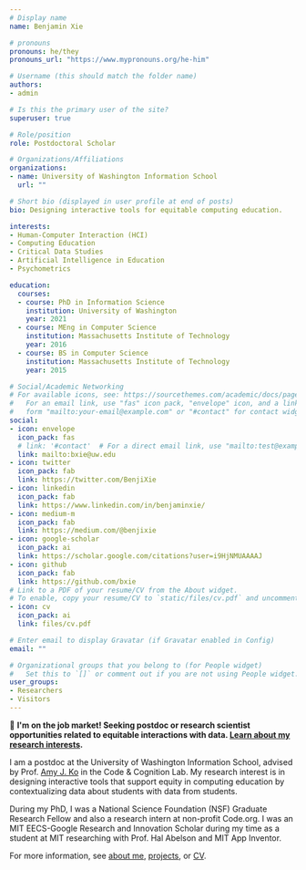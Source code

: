 ```yaml
---
# Display name
name: Benjamin Xie

# pronouns
pronouns: he/they
pronouns_url: "https://www.mypronouns.org/he-him"

# Username (this should match the folder name)
authors:
- admin

# Is this the primary user of the site?
superuser: true

# Role/position
role: Postdoctoral Scholar

# Organizations/Affiliations
organizations:
- name: University of Washington Information School
  url: ""

# Short bio (displayed in user profile at end of posts)
bio: Designing interactive tools for equitable computing education.

interests:
- Human-Computer Interaction (HCI)
- Computing Education
- Critical Data Studies
- Artificial Intelligence in Education
- Psychometrics

education:
  courses:
  - course: PhD in Information Science
    institution: University of Washington
    year: 2021
  - course: MEng in Computer Science
    institution: Massachusetts Institute of Technology
    year: 2016
  - course: BS in Computer Science
    institution: Massachusetts Institute of Technology
    year: 2015

# Social/Academic Networking
# For available icons, see: https://sourcethemes.com/academic/docs/page-builder/#icons
#   For an email link, use "fas" icon pack, "envelope" icon, and a link in the
#   form "mailto:your-email@example.com" or "#contact" for contact widget.
social:
- icon: envelope
  icon_pack: fas
  # link: '#contact'  # For a direct email link, use "mailto:test@example.org".
  link: mailto:bxie@uw.edu
- icon: twitter
  icon_pack: fab
  link: https://twitter.com/BenjiXie
- icon: linkedin
  icon_pack: fab
  link: https://www.linkedin.com/in/benjaminxie/  
- icon: medium-m
  icon_pack: fab
  link: https://medium.com/@benjixie
- icon: google-scholar
  icon_pack: ai
  link: https://scholar.google.com/citations?user=i9HjNMUAAAAJ
- icon: github
  icon_pack: fab
  link: https://github.com/bxie
# Link to a PDF of your resume/CV from the About widget.
# To enable, copy your resume/CV to `static/files/cv.pdf` and uncomment the lines below.
- icon: cv
  icon_pack: ai
  link: files/cv.pdf

# Enter email to display Gravatar (if Gravatar enabled in Config)
email: ""

# Organizational groups that you belong to (for People widget)
#   Set this to `[]` or comment out if you are not using People widget.
user_groups:
- Researchers
- Visitors
---
```

👋 **I'm on the job market! Seeking postdoc or research scientist opportunities related to equitable interactions with data. [Learn about my research interests](/hireme).**

I am a postdoc at the University of Washington Information School, advised by Prof. [Amy J. Ko](https://faculty.washington.edu/ajko/) in the Code & Cognition Lab. My research interest is in designing interactive tools that support equity in computing education by contextualizing data about students with data from students.

During my PhD, I was a National Science Foundation (NSF) Graduate Research Fellow and also a research intern at non-profit Code.org. I was an MIT EECS-Google Research and Innovation Scholar during my time as a student at MIT researching with Prof. Hal Abelson and MIT App Inventor.

For more information, see [about me](/about), [projects](#projects), or [CV](/files/cv.pdf).